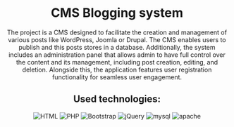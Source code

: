 <h1 align="center">CMS Blogging system</h1>
<div align="center">
  <p>The project is a CMS designed to facilitate the creation and management of various posts  like WordPress, Joomla or Drupal. The CMS enables users to publish and this posts stores in a database. Additionally, the system includes an administration panel that allows admin to have full control over the content and its management, including post creation, editing, and deletion. Alongside this, the application features user registration functionality for seamless user engagement.</p>
</div>
<h2 align="center">Used technologies:</h2>
<div align="center">
  <img src="https://img.shields.io/badge/HTML-black?style=for-the-badge&logo=HTML5" alt="HTML"/>
  <img src="https://img.shields.io/badge/php-black?style=for-the-badge&logo=php" alt="PHP"/>
  <img src="https://img.shields.io/badge/bootstrap-black?style=for-the-badge&logo=bootstrap" alt="Bootstrap"/>
  <img src="https://img.shields.io/badge/jquery-black?style=for-the-badge&logo=jquery" alt="jQuery"/>
  <img src="https://img.shields.io/badge/mysql-black?style=for-the-badge&logo=mysql" alt="mysql"/>
  <img src="https://img.shields.io/badge/apache-black?style=for-the-badge&logo=apache" alt="apache"/>
</div>
